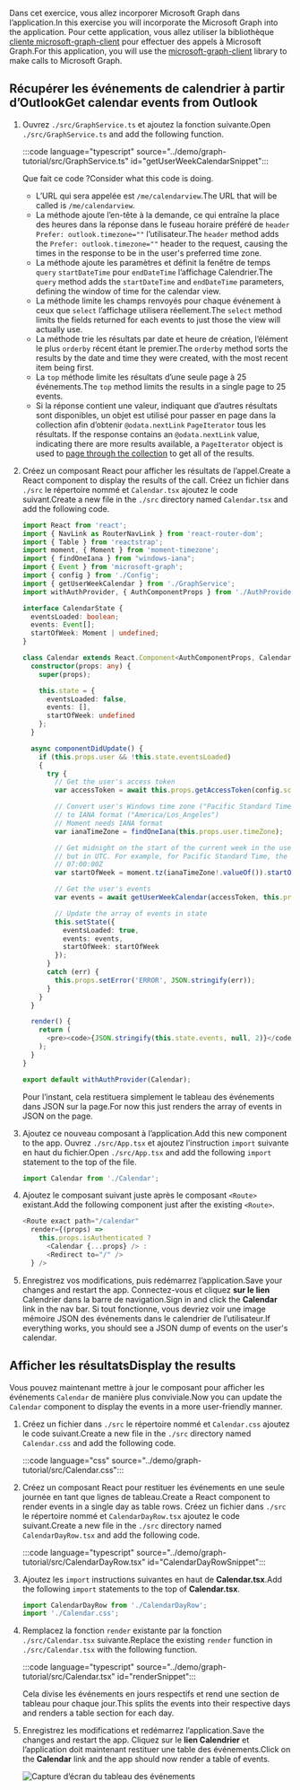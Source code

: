 <!-- markdownlint-disable MD002 MD041 -->

<span data-ttu-id="a07ae-101">Dans cet exercice, vous allez incorporer Microsoft Graph dans l’application.</span><span class="sxs-lookup"><span data-stu-id="a07ae-101">In this exercise you will incorporate the Microsoft Graph into the application.</span></span> <span data-ttu-id="a07ae-102">Pour cette application, vous allez utiliser la bibliothèque [cliente microsoft-graph-client](https://github.com/microsoftgraph/msgraph-sdk-javascript) pour effectuer des appels à Microsoft Graph.</span><span class="sxs-lookup"><span data-stu-id="a07ae-102">For this application, you will use the [microsoft-graph-client](https://github.com/microsoftgraph/msgraph-sdk-javascript) library to make calls to Microsoft Graph.</span></span>

## <a name="get-calendar-events-from-outlook"></a><span data-ttu-id="a07ae-103">Récupérer les événements de calendrier à partir d’Outlook</span><span class="sxs-lookup"><span data-stu-id="a07ae-103">Get calendar events from Outlook</span></span>

1. <span data-ttu-id="a07ae-104">Ouvrez `./src/GraphService.ts` et ajoutez la fonction suivante.</span><span class="sxs-lookup"><span data-stu-id="a07ae-104">Open `./src/GraphService.ts` and add the following function.</span></span>

    :::code language="typescript" source="../demo/graph-tutorial/src/GraphService.ts" id="getUserWeekCalendarSnippet":::

    <span data-ttu-id="a07ae-105">Que fait ce code ?</span><span class="sxs-lookup"><span data-stu-id="a07ae-105">Consider what this code is doing.</span></span>

    - <span data-ttu-id="a07ae-106">L’URL qui sera appelée est `/me/calendarview`.</span><span class="sxs-lookup"><span data-stu-id="a07ae-106">The URL that will be called is `/me/calendarview`.</span></span>
    - <span data-ttu-id="a07ae-107">La méthode ajoute l’en-tête à la demande, ce qui entraîne la place des heures dans la réponse dans le fuseau horaire préféré de `header` `Prefer: outlook.timezone=""` l’utilisateur.</span><span class="sxs-lookup"><span data-stu-id="a07ae-107">The `header` method adds the `Prefer: outlook.timezone=""` header to the request, causing the times in the response to be in the user's preferred time zone.</span></span>
    - <span data-ttu-id="a07ae-108">La méthode ajoute les paramètres et définit la fenêtre de temps `query` `startDateTime` pour `endDateTime` l’affichage Calendrier.</span><span class="sxs-lookup"><span data-stu-id="a07ae-108">The `query` method adds the `startDateTime` and `endDateTime` parameters, defining the window of time for the calendar view.</span></span>
    - <span data-ttu-id="a07ae-109">La méthode limite les champs renvoyés pour chaque événement à ceux que `select` l’affichage utilisera réellement.</span><span class="sxs-lookup"><span data-stu-id="a07ae-109">The `select` method limits the fields returned for each events to just those the view will actually use.</span></span>
    - <span data-ttu-id="a07ae-110">La méthode trie les résultats par date et heure de création, l’élément le plus `orderby` récent étant le premier.</span><span class="sxs-lookup"><span data-stu-id="a07ae-110">The `orderby` method sorts the results by the date and time they were created, with the most recent item being first.</span></span>
    - <span data-ttu-id="a07ae-111">La `top` méthode limite les résultats d’une seule page à 25 événements.</span><span class="sxs-lookup"><span data-stu-id="a07ae-111">The `top` method limits the results in a single page to 25 events.</span></span>
    - <span data-ttu-id="a07ae-112">Si la réponse contient une valeur, indiquant que d’autres résultats sont disponibles, un objet est utilisé pour passer en page dans la collection afin d’obtenir `@odata.nextLink` `PageIterator` tous les résultats. [](https://docs.microsoft.com/graph/sdks/paging?tabs=typeScript)</span><span class="sxs-lookup"><span data-stu-id="a07ae-112">If the response contains an `@odata.nextLink` value, indicating there are more results available, a `PageIterator` object is used to [page through the collection](https://docs.microsoft.com/graph/sdks/paging?tabs=typeScript) to get all of the results.</span></span>

1. <span data-ttu-id="a07ae-113">Créez un composant React pour afficher les résultats de l’appel.</span><span class="sxs-lookup"><span data-stu-id="a07ae-113">Create a React component to display the results of the call.</span></span> <span data-ttu-id="a07ae-114">Créez un fichier dans `./src` le répertoire nommé et `Calendar.tsx` ajoutez le code suivant.</span><span class="sxs-lookup"><span data-stu-id="a07ae-114">Create a new file in the `./src` directory named `Calendar.tsx` and add the following code.</span></span>

    ```typescript
    import React from 'react';
    import { NavLink as RouterNavLink } from 'react-router-dom';
    import { Table } from 'reactstrap';
    import moment, { Moment } from 'moment-timezone';
    import { findOneIana } from "windows-iana";
    import { Event } from 'microsoft-graph';
    import { config } from './Config';
    import { getUserWeekCalendar } from './GraphService';
    import withAuthProvider, { AuthComponentProps } from './AuthProvider';

    interface CalendarState {
      eventsLoaded: boolean;
      events: Event[];
      startOfWeek: Moment | undefined;
    }

    class Calendar extends React.Component<AuthComponentProps, CalendarState> {
      constructor(props: any) {
        super(props);

        this.state = {
          eventsLoaded: false,
          events: [],
          startOfWeek: undefined
        };
      }

      async componentDidUpdate() {
        if (this.props.user && !this.state.eventsLoaded)
        {
          try {
            // Get the user's access token
            var accessToken = await this.props.getAccessToken(config.scopes);

            // Convert user's Windows time zone ("Pacific Standard Time")
            // to IANA format ("America/Los_Angeles")
            // Moment needs IANA format
            var ianaTimeZone = findOneIana(this.props.user.timeZone);

            // Get midnight on the start of the current week in the user's timezone,
            // but in UTC. For example, for Pacific Standard Time, the time value would be
            // 07:00:00Z
            var startOfWeek = moment.tz(ianaTimeZone!.valueOf()).startOf('week').utc();

            // Get the user's events
            var events = await getUserWeekCalendar(accessToken, this.props.user.timeZone, startOfWeek);

            // Update the array of events in state
            this.setState({
              eventsLoaded: true,
              events: events,
              startOfWeek: startOfWeek
            });
          }
          catch (err) {
            this.props.setError('ERROR', JSON.stringify(err));
          }
        }
      }

      render() {
        return (
          <pre><code>{JSON.stringify(this.state.events, null, 2)}</code></pre>
        );
      }
    }

    export default withAuthProvider(Calendar);
    ```

    <span data-ttu-id="a07ae-115">Pour l’instant, cela restituera simplement le tableau des événements dans JSON sur la page.</span><span class="sxs-lookup"><span data-stu-id="a07ae-115">For now this just renders the array of events in JSON on the page.</span></span>

1. <span data-ttu-id="a07ae-116">Ajoutez ce nouveau composant à l’application.</span><span class="sxs-lookup"><span data-stu-id="a07ae-116">Add this new component to the app.</span></span> <span data-ttu-id="a07ae-117">Ouvrez `./src/App.tsx` et ajoutez l’instruction `import` suivante en haut du fichier.</span><span class="sxs-lookup"><span data-stu-id="a07ae-117">Open `./src/App.tsx` and add the following `import` statement to the top of the file.</span></span>

    ```typescript
    import Calendar from './Calendar';
    ```

1. <span data-ttu-id="a07ae-118">Ajoutez le composant suivant juste après le composant `<Route>` existant.</span><span class="sxs-lookup"><span data-stu-id="a07ae-118">Add the following component just after the existing `<Route>`.</span></span>

    ```typescript
    <Route exact path="/calendar"
      render={(props) =>
        this.props.isAuthenticated ?
          <Calendar {...props} /> :
          <Redirect to="/" />
      } />
    ```

1. <span data-ttu-id="a07ae-119">Enregistrez vos modifications, puis redémarrez l’application.</span><span class="sxs-lookup"><span data-stu-id="a07ae-119">Save your changes and restart the app.</span></span> <span data-ttu-id="a07ae-120">Connectez-vous et cliquez **sur le lien** Calendrier dans la barre de navigation.</span><span class="sxs-lookup"><span data-stu-id="a07ae-120">Sign in and click the **Calendar** link in the nav bar.</span></span> <span data-ttu-id="a07ae-121">Si tout fonctionne, vous devriez voir une image mémoire JSON des événements dans le calendrier de l’utilisateur.</span><span class="sxs-lookup"><span data-stu-id="a07ae-121">If everything works, you should see a JSON dump of events on the user's calendar.</span></span>

## <a name="display-the-results"></a><span data-ttu-id="a07ae-122">Afficher les résultats</span><span class="sxs-lookup"><span data-stu-id="a07ae-122">Display the results</span></span>

<span data-ttu-id="a07ae-123">Vous pouvez maintenant mettre à jour le composant pour afficher les événements `Calendar` de manière plus conviviale.</span><span class="sxs-lookup"><span data-stu-id="a07ae-123">Now you can update the `Calendar` component to display the events in a more user-friendly manner.</span></span>

1. <span data-ttu-id="a07ae-124">Créez un fichier dans `./src` le répertoire nommé et `Calendar.css` ajoutez le code suivant.</span><span class="sxs-lookup"><span data-stu-id="a07ae-124">Create a new file in the `./src` directory named `Calendar.css` and add the following code.</span></span>

    :::code language="css" source="../demo/graph-tutorial/src/Calendar.css":::

1. <span data-ttu-id="a07ae-125">Créez un composant React pour restituer les événements en une seule journée en tant que lignes de tableau.</span><span class="sxs-lookup"><span data-stu-id="a07ae-125">Create a React component to render events in a single day as table rows.</span></span> <span data-ttu-id="a07ae-126">Créez un fichier dans `./src` le répertoire nommé et `CalendarDayRow.tsx` ajoutez le code suivant.</span><span class="sxs-lookup"><span data-stu-id="a07ae-126">Create a new file in the `./src` directory named `CalendarDayRow.tsx` and add the following code.</span></span>

    :::code language="typescript" source="../demo/graph-tutorial/src/CalendarDayRow.tsx" id="CalendarDayRowSnippet":::

1. <span data-ttu-id="a07ae-127">Ajoutez les `import` instructions suivantes en haut de **Calendar.tsx**.</span><span class="sxs-lookup"><span data-stu-id="a07ae-127">Add the following `import` statements to the top of **Calendar.tsx**.</span></span>

    ```typescript
    import CalendarDayRow from './CalendarDayRow';
    import './Calendar.css';
    ```

1. <span data-ttu-id="a07ae-128">Remplacez la fonction `render` existante par la fonction `./src/Calendar.tsx` suivante.</span><span class="sxs-lookup"><span data-stu-id="a07ae-128">Replace the existing `render` function in `./src/Calendar.tsx` with the following function.</span></span>

    :::code language="typescript" source="../demo/graph-tutorial/src/Calendar.tsx" id="renderSnippet":::

    <span data-ttu-id="a07ae-129">Cela divise les événements en jours respectifs et rend une section de tableau pour chaque jour.</span><span class="sxs-lookup"><span data-stu-id="a07ae-129">This splits the events into their respective days and renders a table section for each day.</span></span>

1. <span data-ttu-id="a07ae-130">Enregistrez les modifications et redémarrez l’application.</span><span class="sxs-lookup"><span data-stu-id="a07ae-130">Save the changes and restart the app.</span></span> <span data-ttu-id="a07ae-131">Cliquez sur le **lien Calendrier** et l’application doit maintenant restituer une table des événements.</span><span class="sxs-lookup"><span data-stu-id="a07ae-131">Click on the **Calendar** link and the app should now render a table of events.</span></span>

    ![Capture d’écran du tableau des événements](./images/add-msgraph-01.png)
